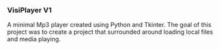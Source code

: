 ### VisiPlayer V1
A minimal Mp3 player created using Python and Tkinter. The goal of this project was to create a project that surrounded around loading local files and media playing.
